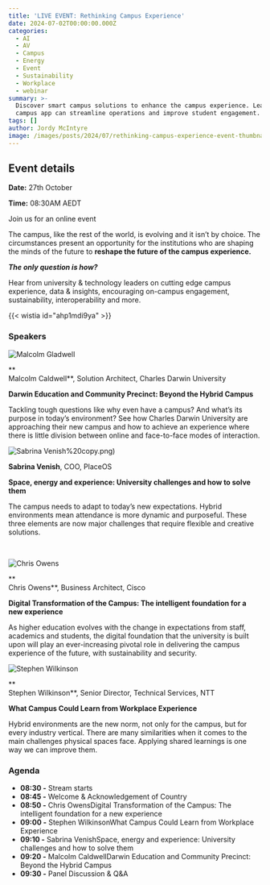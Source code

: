 ```yaml
---
title: 'LIVE EVENT: Rethinking Campus Experience'
date: 2024-07-02T00:00:00.000Z
categories:
  - AI
  - AV
  - Campus
  - Energy
  - Event
  - Sustainability
  - Workplace
  - webinar
summary: >-
  Discover smart campus solutions to enhance the campus experience. Learn how a
  campus app can streamline operations and improve student engagement.
tags: []
author: Jordy McIntyre
image: /images/posts/2024/07/rethinking-campus-experience-event-thumbnail9x16.jpg
---
```

Event details
-------------

**Date:** 27th October

**Time:** 08:30AM AEDT

Join us for an online event

The campus, like the rest of the world, is evolving and it isn’t by choice. The circumstances present an opportunity for the institutions who are shaping the minds of the future to **reshape the future of the campus experience.**

**_The only question is how?_**

Hear from university & technology leaders on cutting edge campus experience, data & insights, encouraging on-campus engagement, sustainability, interoperability and more.

{{< wistia id="ahp1mdi9ya" >}}

### Speakers

![Malcolm Gladwell](/images/posts/2024/07/malcolm.png)

**  
Malcolm Caldwell**, Solution Architect, Charles Darwin University

**Darwin Education and Community Precinct: Beyond the Hybrid Campus**

Tackling tough questions like why even have a campus? And what’s its purpose in today’s environment? See how Charles Darwin University are approaching their new campus and how to achieve an experience where there is little division between online and face-to-face modes of interaction.

![Sabrina Venish](/images/posts/2024/07/sabrina-1)%20copy.png)

**Sabrina Venish**, COO, PlaceOS

**Space, energy and experience: University challenges and how to solve them**

The campus needs to adapt to today’s new expectations. Hybrid environments mean attendance is more dynamic and purposeful. These three elements are now major challenges that require flexible and creative solutions.

‍

![Chris Owens](/images/posts/2024/07/chris-owens-2-copy.png)

**  
Chris Owens**, Business Architect, Cisco

**Digital Transformation of the Campus: The intelligent foundation for a new experience**

As higher education evolves with the change in expectations from staff, academics and students, the digital foundation that the university is built upon will play an ever-increasing pivotal role in delivering the campus experience of the future, with sustainability and security.

![Stephen Wilkinson](/images/posts/2024/07/stephen.png)

**  
Stephen Wilkinson**, Senior Director, Technical Services, NTT

**What Campus Could Learn from Workplace Experience**

Hybrid environments are the new norm, not only for the campus, but for every industry vertical. There are many similarities when it comes to the main challenges physical spaces face. Applying shared learnings is one way we can improve them.

### Agenda

*   **08:30 -** Stream starts
*   **08:45 -** Welcome & Acknowledgement of Country
*   **08:50 -** Chris OwensDigital Transformation of the Campus: The intelligent foundation for a new experience
*   **09:00 -** Stephen WilkinsonWhat Campus Could Learn from Workplace Experience
*   **09:10 -** Sabrina VenishSpace, energy and experience: University challenges and how to solve them
*   **09:20 -** Malcolm CaldwellDarwin Education and Community Precinct: Beyond the Hybrid Campus
*   **09:30 -** Panel Discussion & Q&A

‍
